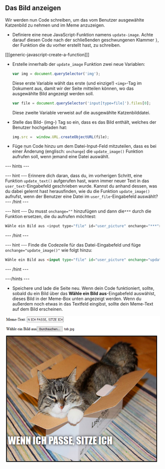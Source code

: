 ## Das Bild anzeigen

Wir werden nun Code schreiben, um das vom Benutzer ausgewählte Katzenbild zu nehmen und im Meme anzuzeigen.

- Definiere eine neue JavaScript-Funktion namens `update-image`. Achte darauf diesen Code nach der schließenden geschwungenen Klammer `}`, der Funktion die du vorher erstellt hast, zu schreiben.

[[[generic-javascript-create-a-function]]]

- Erstelle innerhalb der `update_image` Funktion zwei neue Variablen:

    ```javascript
    var img = document.querySelector('img');
    ```

    Diese erste Variable wählt das erste (und einzige!) `<img>`-Tag im Dokument aus, damit wir der Seite mitteilen können, wo das ausgewählte Bild angezeigt werden soll.

    ```javascript
    var file = document.querySelector('input[type=file]').files[0];
    ```

    Diese zweite Variable verweist auf die ausgewählte Katzenbilddatei.

- Stelle das Bild- (img-) Tag so ein, dass es das Bild enthält, welches der Benutzer hochgeladen hat:

    ```javascript
    img.src =  window.URL.createObjectURL(file);
    ```

- Füge nun Code hinzu um dem Datei-Input-Feld mitzuteilen, dass es bei einer Änderung (englisch: `onchange`) die `update_image()` Funktion aufrufen soll, wenn jemand eine Datei auswählt.

--- hints ---

--- hint --- Erinnere dich daran, dass du, im vorherigen Schritt, eine Funktion `update_text()` aufgerufen hast, wann immer neuer Text in das `user_text`-Eingabefeld geschrieben wurde. Kannst du anhand dessen, was du dabei gelernt hast herausfinden, wie du die Funktion `update_image()` aufrufst, wenn der Benutzer eine Datei im `user_file`-Eingabefeld auswählt? --- /hint ---

--- hint --- Du musst `onchange=""` hinzufügen und dann die`***` durch die Funktion ersetzen, die du aufrufen möchtest:
```javascript
Wähle ein Bild aus <input type="file" id="user_picture" onchange="***">
```
--- /hint ---

--- hint --- Finde die Codezeile für das Datei-Eingabefeld und füge `onchange="update_image()"` wie folgt hinzu:
```html
Wähle ein Bild aus <input type="file" id="user_picture" onchange="update_image()">
```

--- /hint ---

---/hints ---

- Speichere und lade die Seite neu. Wenn dein Code funktioniert, sollte, sobald du ein Bild über das **Wähle ein Bild aus**-Eingabefeld auswählst, dieses Bild in der Meme-Box unten angezeigt werden. Wenn du außerdem noch etwas in das Textfeld eingibst, sollte dein Meme-Text auf dem Bild erscheinen.

![Fertiges Meme](images/finished-meme.png)

